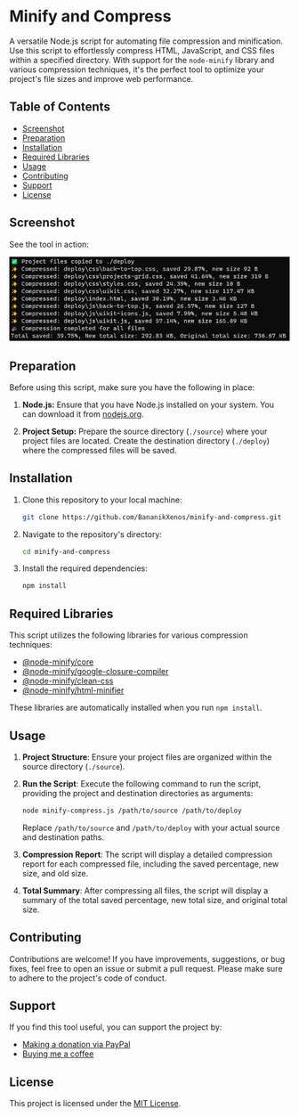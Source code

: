 # Minify and Compress

A versatile Node.js script for automating file compression and minification. Use this script to effortlessly compress HTML, JavaScript, and CSS files within a specified directory. With support for the `node-minify` library and various compression techniques, it's the perfect tool to optimize your project's file sizes and improve web performance.

## Table of Contents

- [Screenshot](#screenshot)
- [Preparation](#preparation)
- [Installation](#installation)
- [Required Libraries](#required-libraries)
- [Usage](#usage)
- [Contributing](#contributing)
- [Support](#support)
- [License](#license)

## Screenshot

See the tool in action:

![Screenshot](/images/screenshot.png)

## Preparation

Before using this script, make sure you have the following in place:

1. **Node.js:** Ensure that you have Node.js installed on your system. You can download it from [nodejs.org](https://nodejs.org/).

2. **Project Setup:** Prepare the source directory (`./source`) where your project files are located. Create the destination directory (`./deploy`) where the compressed files will be saved.

## Installation

1. Clone this repository to your local machine:
   ```bash
   git clone https://github.com/BananikXenos/minify-and-compress.git
   ```
2. Navigate to the repository's directory:
   ```bash
   cd minify-and-compress
   ```
3. Install the required dependencies:
   ```bash
   npm install
   ```

## Required Libraries

This script utilizes the following libraries for various compression techniques:

- [@node-minify/core](https://www.npmjs.com/package/@node-minify/core)
- [@node-minify/google-closure-compiler](https://www.npmjs.com/package/@node-minify/google-closure-compiler)
- [@node-minify/clean-css](https://www.npmjs.com/package/@node-minify/clean-css)
- [@node-minify/html-minifier](https://www.npmjs.com/package/@node-minify/html-minifier)
    
These libraries are automatically installed when you run `npm install`.

## Usage
1. **Project Structure**: Ensure your project files are organized within the source directory (`./source`).

2. **Run the Script**: Execute the following command to run the script, providing the project and destination directories as arguments:
   ```bash
   node minify-compress.js /path/to/source /path/to/deploy
   ```
    Replace `/path/to/source` and `/path/to/deploy` with your actual source and destination paths.

3. **Compression Report**: The script will display a detailed compression report for each compressed file, including the saved percentage, new size, and old size.

4. **Total Summary**: After compressing all files, the script will display a summary of the total saved percentage, new total size, and original total size.

## Contributing

Contributions are welcome! If you have improvements, suggestions, or bug fixes, feel free to open an issue or submit a pull request. Please make sure to adhere to the project's code of conduct.

## Support

If you find this tool useful, you can support the project by:

- [Making a donation via PayPal](https://paypal.me/scgxenos)
- [Buying me a coffee](https://www.buymeacoffee.com/synse)

## License

This project is licensed under the [MIT License](LICENSE).
